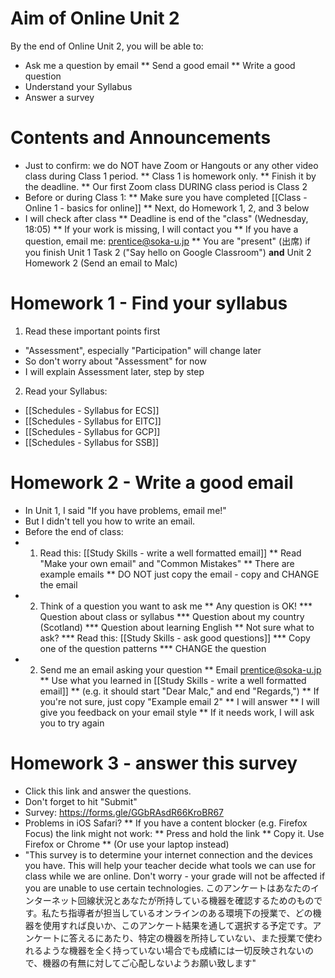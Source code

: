 # Aim of Online Unit 2
By the end of Online Unit 2, you will be able to:
* Ask me a question by email
** Send a good email
** Write a good question
* Understand your Syllabus
* Answer a survey

# Contents and Announcements
* Just to confirm: we do NOT have Zoom or Hangouts or any other video class during Class 1 period. 
** Class 1 is homework only. 
** Finish it by the deadline. 
** Our first Zoom class DURING class period is Class 2 
* Before or during Class 1: 
** Make sure you have completed [[Class - Online 1 - basics for online]]
** Next, do Homework 1, 2, and 3 below
* I will check after class
** Deadline is end of the "class" (Wednesday, 18:05)
** If your work is missing, I will contact you 
** If you have a question, email me: prentice@soka-u.jp
** You are "present" (出席) if you finish  Unit 1 Task 2 ("Say hello on Google Classroom") __and__ Unit 2 Homework 2 (Send an email to Malc)

# Homework 1 - Find your syllabus
1) Read these important points first
* "Assessment", especially "Participation" will change later
* So <green>don't worry</green> about "Assessment" for now
* I will explain Assessment later, step by step
2) Read your Syllabus:
* [[Schedules - Syllabus for ECS]]
* [[Schedules - Syllabus for EITC]]
* [[Schedules - Syllabus for GCP]]
* [[Schedules - Syllabus for SSB]]


# Homework 2 - Write a good email
* In Unit 1, I said "If you have problems, email me!"
* But I didn't tell you how to write an email.
* Before the end of class:
* 1) Read this: [[Study Skills - write a well formatted email]]
** Read "Make your own email" and "Common Mistakes"
** There are example emails
** DO NOT just copy the email - copy and CHANGE the email
* 2) Think of a question you want to ask me
** Any question is OK!
*** Question about class or syllabus
*** Question about my country (Scotland)
*** Question about learning English 
** Not sure what to ask? 
*** Read this: [[Study Skills - ask good questions]]
*** Copy one of the question patterns
*** CHANGE the question
* 2) Send me an email asking your question
** Email prentice@soka-u.jp 
** Use what you learned in [[Study Skills - write a well formatted email]]
** (e.g. it should start "Dear Malc," and end "Regards,")
** If you're not sure, just copy "Example email 2" 
** I will answer 
** I will give you feedback on your email style 
** If it needs work, I will ask you to try again

# Homework 3 - answer this survey
* Click this link and answer the questions. 
* Don't forget to hit "Submit"
* Survey: https://forms.gle/GGbRAsdR66KroBR67
* Problems in iOS Safari?
** If you have a content blocker (e.g. Firefox Focus) the link might not work:
** Press and hold the link
** Copy it. Use Firefox or Chrome
** (Or use your laptop instead)
* "This survey is to determine your internet connection and the devices you have. This will help your teacher decide what tools we can use for class while we are online. Don't worry - your grade will not be affected if you are unable to use certain technologies. このアンケートはあなたのインターネット回線状況とあなたが所持している機器を確認するためのものです。私たち指導者が担当しているオンラインのある環境下の授業で、どの機器を使用すれば良いか、このアンケート結果を通して選択する予定です。アンケートに答えるにあたり、特定の機器を所持していない、また授業で使われるような機器を全く持っていない場合でも成績には一切反映されないので、機器の有無に対してご心配しないようお願い致します"




